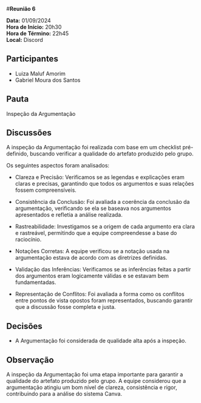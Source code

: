 #__Reunião 6__

**Data:** 01/09/2024<br />
**Hora de Início:** 20h30<br />
**Hora de Término:** 22h45<br />
**Local:** Discord<br />

## Participantes

- Luiza Maluf Amorim
- Gabriel Moura dos Santos

## Pauta

Inspeção da Argumentação

## Discussões

A inspeção da Argumentação foi realizada com base em um checklist pré-definido, buscando verificar a qualidade do artefato produzido pelo grupo. 

Os seguintes aspectos foram analisados:

- Clareza e Precisão: Verificamos se as legendas e explicações eram claras e precisas, garantindo que todos os argumentos e suas relações fossem compreensíveis.

- Consistência da Conclusão: Foi avaliada a coerência da conclusão da argumentação, verificando se ela se baseava nos argumentos apresentados e refletia a análise realizada.

- Rastreabilidade: Investigamos se a origem de cada argumento era clara e rastreável, permitindo que a equipe compreendesse a base do raciocínio.

- Notações Corretas: A equipe verificou se a notação usada na argumentação estava de acordo com as diretrizes definidas.

- Validação das Inferências: Verificamos se as inferências feitas a partir dos argumentos eram logicamente válidas e se estavam bem fundamentadas.

- Representação de Conflitos: Foi avaliada a forma como os conflitos entre pontos de vista opostos foram representados, buscando garantir que a discussão fosse completa e justa.

## Decisões

- A Argumentação foi considerada de qualidade alta após a inspeção. 

## Observação

A inspeção da Argumentação foi uma etapa importante para garantir a qualidade do artefato produzido pelo grupo.  A equipe considerou que a argumentação atingiu um bom nível de clareza, consistência e rigor, contribuindo para a análise do sistema Canva.